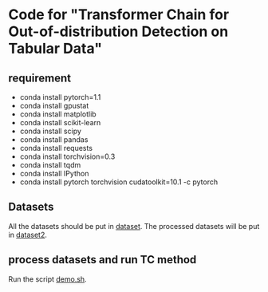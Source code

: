 # Code for "Transformer Chain for Out-of-distribution Detection on Tabular Data"

## requirement
* conda install pytorch=1.1
* conda install gpustat
* conda install matplotlib
* conda install scikit-learn
* conda install scipy
* conda install pandas
* conda install requests
* conda install torchvision=0.3
* conda install tqdm
* conda install IPython
* conda install pytorch torchvision cudatoolkit=10.1 -c pytorch

## Datasets
All the datasets should be put in [dataset](dataset). 
The processed datasets will be put in [dataset2](dataset2). 

## process datasets and run TC method
Run the script [demo.sh](demo.sh). 
